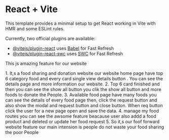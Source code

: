 # React + Vite

This template provides a minimal setup to get React working in Vite with HMR and some ESLint rules.

Currently, two official plugins are available:

- [@vitejs/plugin-react](https://github.com/vitejs/vite-plugin-react/blob/main/packages/plugin-react/README.md) uses [Babel](https://babeljs.io/) for Fast Refresh
- [@vitejs/plugin-react-swc](https://github.com/vitejs/vite-plugin-react-swc) uses [SWC](https://swc.rs/) for Fast Refresh
<p>This js amazing feature for our website  </p>
<p>
1. It,s a food sharing and donation website our website home page have top  6  category food and every card single view details button . You can see the details page and more information our website.
2. Top 6 card finished and then you can see the show all button you clik the show all button and more foods to donate the People. 
3. Available food page have many foods you can see the details of every food page then, click the request button and also show the modal and request button and close button. When req button click the user for a new page open and save the data. 
4. manage my food routes you can see the awsome feature beacause user also addd a food product and deleted or update her food request
5. So it,s our foof forward website feature our main intension is people do not waste your food sharing the poor People

 </p>
